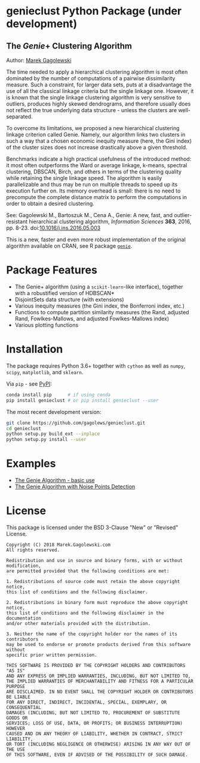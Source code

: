 genieclust Python Package (**under development**)
=========================

The *Genie*+  Clustering Algorithm
----------------------------------

Author: [Marek Gagolewski](http://www.gagolewski.com)

The time needed to apply a hierarchical clustering algorithm is most
often dominated by the number of computations of a pairwise dissimilarity
measure. Such a constraint, for larger data sets, puts at a disadvantage
the use of all the classical linkage criteria but the single linkage one.
However, it is known that the single linkage clustering algorithm is very
sensitive to outliers, produces highly skewed dendrograms, and therefore
usually does not reflect the true underlying data structure -
unless the clusters are well-separated.

To overcome its limitations, we proposed a new hierarchical clustering linkage
criterion called Genie. Namely, our algorithm links two clusters in such
a way that a chosen economic inequity measure (here, the Gini index)
of the cluster sizes does not increase drastically above a given threshold.

Benchmarks indicate a high practical usefulness of the introduced method:
it most often outperforms the Ward or average linkage, k-means,
spectral clustering, DBSCAN, Birch, and others in terms of the clustering
quality while retaining the single linkage speed. The algorithm is easily
parallelizable and thus may be run on multiple threads to speed up its
execution further on. Its memory overhead is small: there is no need
to precompute the complete distance matrix to perform the computations
in order to obtain a desired clustering.

See: Gagolewski M., Bartoszuk M., Cena A.,
Genie: A new, fast, and outlier-resistant hierarchical clustering algorithm,
*Information Sciences* **363**, 2016, pp. 8-23.
doi:[10.1016/j.ins.2016.05.003](http://dx.doi.org/10.1016/j.ins.2016.05.003)



This is a new, faster and even more robust implementation
of the original algorithm available on CRAN,
see R package [`genie`](http://www.gagolewski.com/software/genie/).



Package Features
================

* The Genie+ algorithm (using a `scikit-learn`-like interface),
together with a robustified version of HDBSCAN*
* DisjointSets data structure (with extensions)
* Various inequity measures (the Gini index, the Bonferroni index, etc.)
* Functions to compute partition similarity measures
(the Rand, adjusted Rand, Fowlkes-Mallows, and adjusted Fowlkes-Mallows index)
* Various plotting functions


Installation
============

The package requires Python 3.6+ together with `cython`
as well as `numpy`, `scipy`, `matplotlib`, and `sklearn`.


Via `pip` - see [PyPI](https://pypi.org/project/genieclust/):

```bash
conda install pip      # if using conda
pip install genieclust # or pip install genieclust --user
```

The most recent development version:

```bash
git clone https://github.com/gagolews/genieclust.git
cd genieclust
python setup.py build_ext --inplace
python setup.py install --user
```

Examples
========

* [The Genie Algorithm - basic use](https://github.com/gagolews/genieclust/blob/master/example_genie_basic.ipynb)
* [The Genie Algorithm with Noise Points Detection](https://github.com/gagolews/genieclust/blob/master/example_genie_hdbscan.ipynb)


License
=======

This package is licensed under the BSD 3-Clause "New" or "Revised" License.

```
Copyright (C) 2018 Marek.Gagolewski.com
All rights reserved.

Redistribution and use in source and binary forms, with or without modification,
are permitted provided that the following conditions are met:

1. Redistributions of source code must retain the above copyright notice,
this list of conditions and the following disclaimer.

2. Redistributions in binary form must reproduce the above copyright notice,
this list of conditions and the following disclaimer in the documentation
and/or other materials provided with the distribution.

3. Neither the name of the copyright holder nor the names of its contributors
may be used to endorse or promote products derived from this software without
specific prior written permission.

THIS SOFTWARE IS PROVIDED BY THE COPYRIGHT HOLDERS AND CONTRIBUTORS "AS IS"
AND ANY EXPRESS OR IMPLIED WARRANTIES, INCLUDING, BUT NOT LIMITED TO,
THE IMPLIED WARRANTIES OF MERCHANTABILITY AND FITNESS FOR A PARTICULAR PURPOSE
ARE DISCLAIMED. IN NO EVENT SHALL THE COPYRIGHT HOLDER OR CONTRIBUTORS BE LIABLE
FOR ANY DIRECT, INDIRECT, INCIDENTAL, SPECIAL, EXEMPLARY, OR CONSEQUENTIAL
DAMAGES (INCLUDING, BUT NOT LIMITED TO, PROCUREMENT OF SUBSTITUTE GOODS OR
SERVICES; LOSS OF USE, DATA, OR PROFITS; OR BUSINESS INTERRUPTION) HOWEVER
CAUSED AND ON ANY THEORY OF LIABILITY, WHETHER IN CONTRACT, STRICT LIABILITY,
OR TORT (INCLUDING NEGLIGENCE OR OTHERWISE) ARISING IN ANY WAY OUT OF THE USE
OF THIS SOFTWARE, EVEN IF ADVISED OF THE POSSIBILITY OF SUCH DAMAGE.
```
